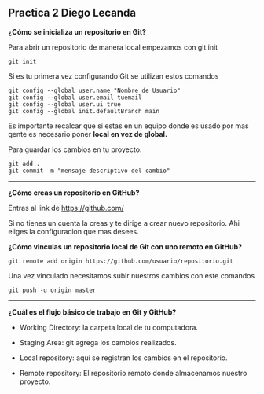 ## Practica 2 Diego Lecanda

**¿Cómo se inicializa un repositorio en Git?**

Para abrir un repositorio de manera local empezamos con git init

```
git init 
```
Si es tu primera vez configurando Git se utilizan estos comandos

```
git config --global user.name "Nombre de Usuario"
git config --global user.email tuemail
git config --global user.ui true
git config --global init.defaultBranch main
```
Es importante recalcar que si estas en un equipo donde es usado por mas gente es necesario poner **local en vez de global.**

Para guardar los cambios en tu proyecto.
```
git add .
git commit -m "mensaje descriptivo del cambio"
```
---

**¿Cómo creas un repositorio en GitHub?**

Entras al link de https://github.com/

Si no tienes un cuenta la creas y te dirige a crear nuevo repositorio. Ahi eliges la configuracion que mas desees. 

**¿Cómo vinculas un repositorio local de Git con uno remoto en GitHub?**

```
git remote add origin https://github.com/usuario/repositorio.git
```
Una vez vinculado necesitamos subir nuestros cambios con este comandos 
```
git push -u origin master
```

---
**¿Cuál es el flujo básico de trabajo en Git y GitHub?**

- Working Directory: la carpeta local de tu computadora.

- Staging Area: git agrega los cambios realizados.

- Local repository: aqui se registran los cambios en el repositorio. 

- Remote repository: El repositorio remoto donde almacenamos nuestro proyecto. 




